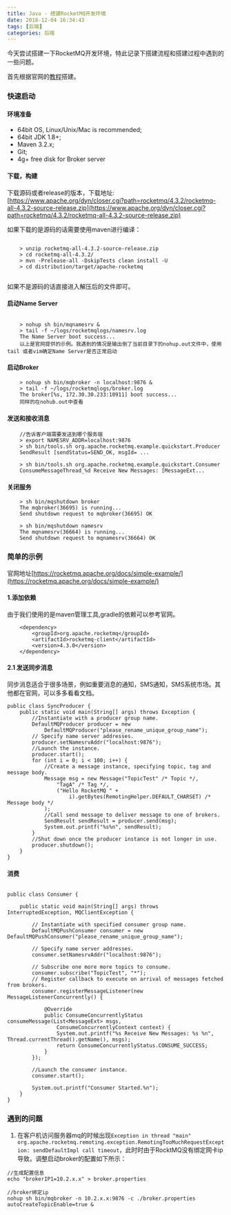 ```yaml
---
title: Java - 搭建RocketMQ开发环境
date: 2018-12-04 16:34:43
tags: [后端]
categories: 后端
---
```


今天尝试搭建一下RocketMQ开发环境，特此记录下搭建流程和搭建过程中遇到的一些问题。

首先根据官网的[教程](https://rocketmq.apache.org/docs/quick-start/)搭建。

### 快速启动

#### 环境准备

- 64bit OS, Linux/Unix/Mac is recommended;
- 64bit JDK 1.8+;
- Maven 3.2.x;
- Git;
- 4g+ free disk for Broker server

#### 下载，构建

下载源码或者release的版本，下载地址: [https://www.apache.org/dyn/closer.cgi?path=rocketmq/4.3.2/rocketmq-all-4.3.2-source-release.zip](https://www.apache.org/dyn/closer.cgi?path=rocketmq/4.3.2/rocketmq-all-4.3.2-source-release.zip)

如果下载的是源码的话需要使用maven进行编译：

```
	  
	> unzip rocketmq-all-4.3.2-source-release.zip
	> cd rocketmq-all-4.3.2/
	> mvn -Prelease-all -DskipTests clean install -U
	> cd distribution/target/apache-rocketmq
  
```

如果不是源码的话直接进入解压后的文件即可。

#### 启动Name Server

```

	> nohup sh bin/mqnamesrv &
	> tail -f ~/logs/rocketmqlogs/namesrv.log
	The Name Server boot success...
	以上是官网提供的示例。我遇到的情况是输出倒了当前目录下的nohup.out文件中，使用tail 或者vim确定Name Server是否正常启动
```

#### 启动Broker

```
	> nohup sh bin/mqbroker -n localhost:9876 &
	> tail -f ~/logs/rocketmqlogs/broker.log 
	The broker[%s, 172.30.30.233:10911] boot success...
	同样的在nohub.out中查看
```

#### 发送和接收消息

```
	//告诉客户端需要发送到哪个服务端
	> export NAMESRV_ADDR=localhost:9876
	> sh bin/tools.sh org.apache.rocketmq.example.quickstart.Producer
	SendResult [sendStatus=SEND_OK, msgId= ...
	
	> sh bin/tools.sh org.apache.rocketmq.example.quickstart.Consumer
	ConsumeMessageThread_%d Receive New Messages: [MessageExt...
```

#### 关闭服务

```
	> sh bin/mqshutdown broker
	The mqbroker(36695) is running...
	Send shutdown request to mqbroker(36695) OK
	
	> sh bin/mqshutdown namesrv
	The mqnamesrv(36664) is running...
	Send shutdown request to mqnamesrv(36664) OK

```

### 简单的示例

官网地址[https://rocketmq.apache.org/docs/simple-example/](https://rocketmq.apache.org/docs/simple-example/)

#### 1.添加依赖

由于我们使用的是maven管理工具,gradle的依赖可以参考官网。

```
	<dependency>
	    <groupId>org.apache.rocketmq</groupId>
	    <artifactId>rocketmq-client</artifactId>
	    <version>4.3.0</version>
	</dependency>
```

#### 2.1 发送同步消息

同步消息适合于很多场景，例如重要消息的通知，SMS通知，SMS系统市场。其他都在官网，可以多多看看文档。

```
public class SyncProducer {
    public static void main(String[] args) throws Exception {
        //Instantiate with a producer group name.
        DefaultMQProducer producer = new
            DefaultMQProducer("please_rename_unique_group_name");
        // Specify name server addresses.
        producer.setNamesrvAddr("localhost:9876");
        //Launch the instance.
        producer.start();
        for (int i = 0; i < 100; i++) {
            //Create a message instance, specifying topic, tag and message body.
            Message msg = new Message("TopicTest" /* Topic */,
                "TagA" /* Tag */,
                ("Hello RocketMQ " +
                    i).getBytes(RemotingHelper.DEFAULT_CHARSET) /* Message body */
            );
            //Call send message to deliver message to one of brokers.
            SendResult sendResult = producer.send(msg);
            System.out.printf("%s%n", sendResult);
        }
        //Shut down once the producer instance is not longer in use.
        producer.shutdown();
    }
}
```

#### 消费

```

public class Consumer {

    public static void main(String[] args) throws InterruptedException, MQClientException {

        // Instantiate with specified consumer group name.
        DefaultMQPushConsumer consumer = new DefaultMQPushConsumer("please_rename_unique_group_name");
         
        // Specify name server addresses.
        consumer.setNamesrvAddr("localhost:9876");
        
        // Subscribe one more more topics to consume.
        consumer.subscribe("TopicTest", "*");
        // Register callback to execute on arrival of messages fetched from brokers.
        consumer.registerMessageListener(new MessageListenerConcurrently() {

            @Override
            public ConsumeConcurrentlyStatus consumeMessage(List<MessageExt> msgs,
                ConsumeConcurrentlyContext context) {
                System.out.printf("%s Receive New Messages: %s %n", Thread.currentThread().getName(), msgs);
                return ConsumeConcurrentlyStatus.CONSUME_SUCCESS;
            }
        });

        //Launch the consumer instance.
        consumer.start();

        System.out.printf("Consumer Started.%n");
    }
}
```

### 遇到的问题

1. 在客户机访问服务器mq的时候出现`Exception in thread "main" org.apache.rocketmq.remoting.exception.RemotingTooMuchRequestException: sendDefaultImpl call timeout`，此时时由于RocktMQ没有绑定网卡ip导致。调整启动broker的配置如下所示：

```
//生成配置信息
echo "brokerIP1=10.2.x.x" > broker.properties

//broker绑定ip
nohup sh bin/mqbroker -n 10.2.x.x:9876 -c ./broker.properties autoCreateTopicEnable=true &
```

